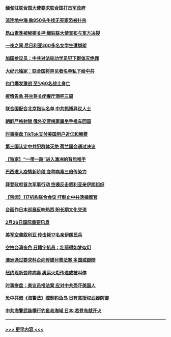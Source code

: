 #### [缅甸驻联合国大使要求联合国打击军政府](../pages/prog202/a103063493.md?t=02280151) 
#### [流连地中海 逾850头牛找无买家恐被扑杀](../pages/prog202/a103063257.md?t=02280151) 
#### [昂山素季被秘密关押 缅驻联大使宣布与军方决裂](../pages/prog202/a103063232.md?t=02280151) 
#### [一夜之间 尼日利亚300多名女学生遭绑架](../pages/prog202/a103063164.md?t=02280151) 
#### [加国参议员：中共对法轮功学员犯下群体灭绝罪](../pages/prog202/a103063132.md?t=02280151) 
#### [大纪元独家：联合国将异见者名单私下给中共](../pages/prog202/a103063119.md?t=02280151) 
#### [也门爆发激战 至少60名战士身亡](../pages/prog202/a103063098.md?t=02280151) 
#### [疫情告急 芬兰将关闭餐厅酒吧三周](../pages/prog202/a103063080.md?t=02280151) 
#### [联合国配合北京指认名单 中共抓捕异议人士](../pages/prog202/a103063027.md?t=02280151) 
#### [朝鲜严格封锁 俄外交官携家属坐手推车回国](../pages/prog202/a103062591.md?t=02280151) 
#### [时事拼盘 TikTok支付美国用户近亿和解费](../pages/prog202/a103062936.md?t=02280151) 
#### [第三国认定中共犯群体灭绝  荷兰国会通过决议](../pages/prog202/a103062716.md?t=02280151) 
#### [【独家】“一带一路”进入澳洲的背后推手](../pages/prog202/a103062709.md?t=02280151) 
#### [巴西进入疫情新阶段 变种病毒三倍传染力](../pages/prog202/a103062696.md?t=02280151) 
#### [拜登政府首次军事行动 空袭反击叙利亚亲伊朗组织](../pages/prog202/a103062624.md?t=02280151) 
#### [【禁闻】117机构联合会议 吁制止中共活摘器官](../pages/prog202/a103062599.md?t=02280151) 
#### [台画作日本巡展反响热烈 盼长期文化交流](../pages/prog202/a103062475.md?t=02280151) 
#### [2月26日国际重要讯息](../pages/prog202/a103062467.md?t=02280151) 
#### [美军空袭叙利亚 传击毙17名亲伊朗民兵](../pages/prog202/a103062400.md?t=02280151) 
#### [空拍台湾夜色 日籍宇航员：壮丽得如梦似幻](../pages/prog202/a103062354.md?t=02280151) 
#### [澳洲通过要求科企向传媒付费法案 多国或跟随](../pages/prog202/a103062069.md?t=02280151) 
#### [纽约现新变种病毒 奥运火炬传递或被叫停](../pages/prog202/a103062156.md?t=02280151) 
#### [时事拼盘：美议员推法案 应对中共恐吓美国人](../pages/prog202/a103062098.md?t=02280151) 
#### [恐中共借《海警法》控制钓鱼岛 日有意授权武器防御](../pages/prog202/a103062078.md?t=02280151) 
#### [中共海警武装横行钓鱼岛海域  日本:若登岛就开火](../pages/prog202/a103062040.md?t=02280151) 

----
#### [ >>> 更早内容 <<< ](../indexes/prog202-earlier.md)
